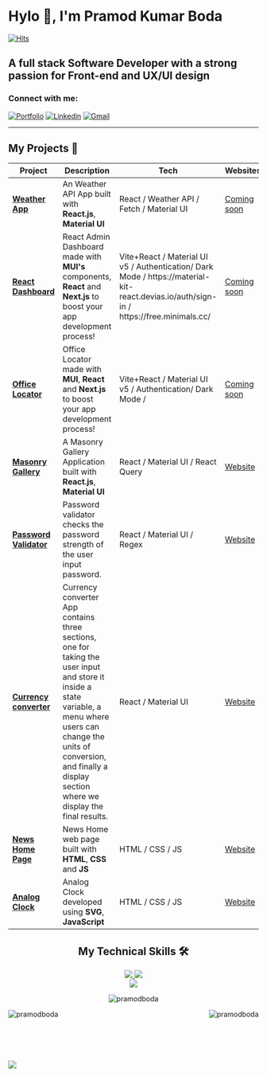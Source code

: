 <h1>Hylo 👋, I'm Pramod Kumar Boda</h2>

<!--
[![MasterHead](https://assets-global.website-files.com/615e270f23c94c3fc683f12c/65574b11974bd4efd9b4b78f_Meedan_Why%20is%20media%20literacy%20so%20important__Banner.png)](https://www.linkedin.com/in/pramodkumarboda/) -->
<a href="https://hits.sh/github.com//pramodboda/pramodboda"><img alt="Hits" src="https://hits.sh/github.com/pramodboda/pramodboda.svg?label=Profile%20views&color=355C7D&labelColor=4083e9"/></a>

<h2 style="border-bottom:0">A full stack Software Developer with a strong passion for Front-end and UX/UI design</h2>
<h3 align="left">Connect with me:</h3>
<p dir="auto"><a href="#" rel="nofollow"><img src="https://camo.githubusercontent.com/fae3635897d8d5c1877d5fb1a2ca5d09caa44f2843061380f1635b48fa0f1212/68747470733a2f2f696d672e736869656c64732e696f2f62616467652f506f7274666f6c696f2d3433333863613f7374796c653d666f722d7468652d6261646765266c6f676f3d506f7274666f6c696f266c6f676f436f6c6f723d7768697465" alt="Portfolio" title="Portfolio" data-canonical-src="https://img.shields.io/badge/Portfolio-4338ca?style=for-the-badge&amp;logo=Portfolio&amp;logoColor=white" style="max-width: 100%;"></a>
<a href="https://www.linkedin.com/in/pramodkumarboda/" rel="nofollow" target="_blank"><img src="https://camo.githubusercontent.com/a239709e5b580a3adec6f8df83f2d9742cffd66da30636ac6f3e762a179c0479/68747470733a2f2f696d672e736869656c64732e696f2f62616467652f2d4c696e6b6564696e2d696e666f726d6174696f6e616c3f7374796c653d666f722d7468652d6261646765266c6f676f3d6c696e6b6564696e266c6f676f436f6c6f723d776869746526636f6c6f723d303037326231" alt="Linkedin" title="Linkedin" data-canonical-src="https://img.shields.io/badge/-Linkedin-informational?style=for-the-badge&amp;logo=linkedin&amp;logoColor=white&amp;color=0072b1" style="max-width: 100%;"></a>
<a href="mailto:pramodkumarboda@gmail.com"><img src="https://camo.githubusercontent.com/eb84c47221440979a1edf751a66d5fa4b53ecf4ee0275656d8af52ca455b97be/68747470733a2f2f696d672e736869656c64732e696f2f62616467652f476d61696c2d4444343033323f7374796c653d666f722d7468652d6261646765266c6f676f3d676d61696c266c6f676f436f6c6f723d7768697465" alt="Gmail" data-canonical-src="https://img.shields.io/badge/Gmail-DD4032?style=for-the-badge&amp;logo=gmail&amp;logoColor=white" style="max-width: 100%;"></a>
</p>
<hr/>
<h2>My Projects 🚀</h2>
<table>
<thead>
<tr>
<th>Project</th>
<th>Description</th>
<th>Tech</th>
<th>Websites</th>
</tr>
</thead>
<tbody>


<tr>
<td><a href="#"><strong>Weather App</strong></a></td>
<td>An Weather API App built with <strong>React.js</strong>, <strong>Material UI</strong></td>
<td>React / Weather API / Fetch / Material UI</td>
<td><a href="#" rel="nofollow">Coming soon</a></td>
</tr>

<tr>
<td><a href="#"><strong>React Dashboard</strong></a></td>
<td>React Admin Dashboard made with <strong>MUI's</strong> components, <strong>React</strong> and <strong>Next.js</strong> to boost your app development process!</td>
<td>Vite+React / Material UI v5 / Authentication/ Dark Mode / https://material-kit-react.devias.io/auth/sign-in / https://free.minimals.cc/</td>
<td><a href="#" rel="nofollow">Coming soon</a></td>
</tr>

<tr>
<td><a href="#"><strong>Office Locator</strong></a></td>
<td>Office Locator made with <strong>MUI</strong>, <strong>React</strong> and <strong>Next.js</strong> to boost your app development process!</td>
<td>Vite+React / Material UI v5 / Authentication/ Dark Mode /</td>
<td><a href="#" rel="nofollow">Coming soon</a></td>
</tr>

  <tr>
<td><a target="_blank" href="https://github.com/pramodboda/unsplash-masonry-gallery.git"><strong>Masonry Gallery </strong></a></td>
<td>A Masonry Gallery Application built with <strong>React.js</strong>, <strong>Material UI</strong> </td>
<td>React / Material UI / React Query</td>
<td><a target="_blank" href="https://masonry-mui.vercel.app" >Website</a></td>
</tr>
  
  <tr>
<td><a target="_blank" href="https://github.com/pramodboda/password-validator-reactjs.git"><strong>Password Validator</strong></a></td>
<td>Password validator checks the password strength of the user input password.</td>
<td>React / Material UI / Regex</td>
<td><a target="_blank" href="https://password-validator-reactjs.vercel.app" >Website</a></td>
</tr>

  <tr>
    <td><a target="_blank" href="https://github.com/pramodboda/currency-converter-reactjs"><strong>Currency converter</strong></a></td>
    <td>Currency converter App contains three sections, one for taking the user input and store it inside a state variable, a menu where users can change the units of conversion, and finally a display section where we display the final results.</td>
    <td>React / Material UI</td>
    <td><a target="_blank" href="https://currency-converter-reactjs-amber.vercel.app" >Website</a></td>
  </tr>
  
  <tr>
<td><a target="_blank" href="https://github.com/pramodboda/news-homepage-fm.git"><strong>News Home Page</strong></a></td>
<td>News Home web page built with <strong>HTML</strong>, <strong>CSS</strong> and <strong>JS</strong> </td>
<td>HTML / CSS / JS</td>
<td><a target="_blank" href="https://pramodboda.github.io/news-homepage-fm/" >Website</a></td>
</tr>

  <tr>
<td><a target="_blank" href="https://github.com/pramodboda/analog-clock-svg-js.git"><strong>Analog Clock</strong></a></td>
<td>Analog Clock developed using <strong>SVG</strong>, <strong>JavaScript</strong></td>
<td>HTML / CSS / JS</td>
<td><a target="_blank" href="#" >Website</a></td>
</tr>


</tbody>
</table>

<div align="center">
  <h2 class="heading-element" dir="auto"><strong>My Technical Skills</strong> 🛠</h2>
  <a href="https://skillicons.dev">
    <img src="https://skillicons.dev/icons?i=js,html,css,less,bootstrap,react,redux,jest,tailwind,materialui&amp;" />
    <img src="https://skillicons.dev/icons?i=d3,postman,nodejs,express,mysql,mongodb,deno,bun,firebase,azure,git,github&amp;" /><br/>
    <img src="https://skillicons.dev/icons?i=ps,ai,pr,figma&amp;" />
  </a>
  </a>
</div>



<div align="center">
  <p>
  <img  src="https://github-readme-stats.vercel.app/api/top-langs?username=pramodboda&show_icons=true&locale=en&layout=compact" alt="pramodboda" /></p>
</div>
<p><img align="left" src="https://github-readme-stats.vercel.app/api?username=pramodboda&show_icons=true&locale=en" alt="pramodboda" /></p>

<p><img align="right" src="https://github-readme-streak-stats.herokuapp.com/?user=pramodboda&" alt="pramodboda" /></p>
<br/>
<br/>
<br/>
<br/>
<br/>
<br/>

<img src="https://assets-global.website-files.com/615e270f23c94c3fc683f12c/65574b11974bd4efd9b4b78f_Meedan_Why%20is%20media%20literacy%20so%20important__Banner.png"/>
